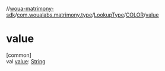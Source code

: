 //[woua-matrimony-sdk](../../../../index.md)/[com.woualabs.matrimony.type](../../index.md)/[LookupType](../index.md)/[COLOR](index.md)/[value](value.md)

# value

[common]\
val [value](value.md): [String](https://kotlinlang.org/api/latest/jvm/stdlib/kotlin/-string/index.html)

